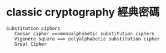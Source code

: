 # classic cryptography 經典密碼
```
Substitution ciphers
   Caesar cipher ==>monoalphabetic substitution ciphers
   Vigenère square ==> polyalphabetic substitution cipher
   Great Cipher


```
